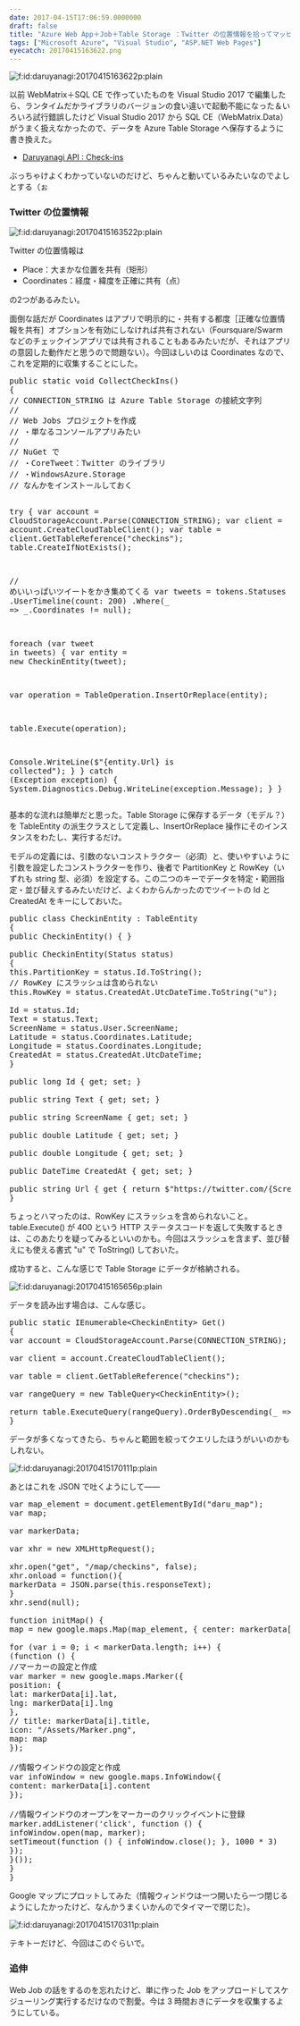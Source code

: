 ```yaml
---
date: 2017-04-15T17:06:59.0000000
draft: false
title: "Azure Web App＋Job＋Table Storage ：Twitter の位置情報を拾ってマッピングする"
tags: ["Microsoft Azure", "Visual Studio", "ASP.NET Web Pages"]
eyecatch: 20170415163622.png
---
```

<p><span itemscope itemtype="http://schema.org/Photograph"><img src="20170415163622.png" alt="f:id:daruyanagi:20170415163622p:plain" title="f:id:daruyanagi:20170415163622p:plain" class="hatena-fotolife" itemprop="image"></span></p><p>以前 WebMatrix＋SQL CE で作っていたものを Visual Studio 2017 で編集したら、ランタイムだかライブラリのバージョンの食い違いで起動不能になった＆いろいろ試行錯誤したけど Visual Studio 2017 から SQL CE（WebMatrix.Data）がうまく扱えなかったので、データを Azure Table Storage へ保存するように書き換えた。</p>

<ul>
<li><a href="http://api.daruyanagi.jp/map">Daruyanagi API : Check-ins</a></li>
</ul><p>ぶっちゃけよくわかっていないのだけど、ちゃんと動いているみたいなのでよしとする（ぉ</p>

<div class="section">
<h3>Twitter の位置情報</h3>
<p><span itemscope itemtype="http://schema.org/Photograph"><img src="20170415163522.png" alt="f:id:daruyanagi:20170415163522p:plain" title="f:id:daruyanagi:20170415163522p:plain" class="hatena-fotolife" itemprop="image"></span></p><p>Twitter の位置情報は</p>

<ul>
<li>Place：大まかな位置を共有（矩形）</li>
<li>Coordinates：経度・緯度を正確に共有（点）</li>
</ul><p>の2つがあるみたい。</p><p>面倒な話だが Coordinates はアプリで明示的に・共有する都度［正確な位置情報を共有］オプションを有効にしなければ共有されない（Foursquare/Swarm などのチェックインアプリでは共有されることもあるみたいだが、それはアプリの意図した動作だと思うので問題ない）。今回ほしいのは Coordinates なので、これを定期的に収集することにした。</p>
<pre class="code lang-cs" data-lang="cs" data-unlink><span class="synType">public</span> <span class="synType">static</span> <span class="synType">void</span> CollectCheckIns()
{
<span class="synComment">// CONNECTION_STRING は Azure Table Storage の接続文字列</span>
<span class="synComment">//</span>
<span class="synComment">// Web Jobs プロジェクトを作成</span>
<span class="synComment">// ・単なるコンソールアプリみたい</span>
<span class="synComment">//</span>
<span class="synComment">// NuGet で</span>
<span class="synComment">// ・CoreTweet：Twitter のライブラリ</span>
<span class="synComment">// ・WindowsAzure.Storage</span>
<span class="synComment">// なんかをインストールしておく</span>

<span class="synStatement">try</span>
{
var account = CloudStorageAccount.Parse(CONNECTION_STRING);
var client = account.CreateCloudTableClient();
var table = client.GetTableReference(<span class="synConstant">&quot;checkins&quot;</span>);
table.CreateIfNotExists();

<span class="synComment">// めいいっぱいツイートをかき集めてくる</span>
var tweets = tokens.Statuses
.UserTimeline(count: <span class="synConstant">200</span>)
.Where(_ =&gt; _.Coordinates != <span class="synConstant">null</span>);

<span class="synStatement">foreach</span> (var tweet <span class="synStatement">in</span> tweets)
{
var entity = <span class="synStatement">new</span> CheckinEntity(tweet);

var operation = TableOperation.InsertOrReplace(entity);

table.Execute(operation);

Console.WriteLine($<span class="synConstant">&quot;{entity.Url} is collected&quot;</span>);
}
}
<span class="synStatement">catch</span> (Exception exception)
{
System.Diagnostics.Debug.WriteLine(exception.Message);
}
}
</pre><p>基本的な流れは簡単だと思った。Table Storage に保存するデータ（モデル？）を TableEntity の派生クラスとして定義し、InsertOrReplace 操作にそのインスタンスをわたし、実行するだけ。</p><p>モデルの定義には、引数のないコンストラクター（必須）と、使いやすいように引数を設定したコンストラクターを作り、後者で PartitionKey と RowKey（いずれも string 型、必須）を設定する。この二つのキーでデータを特定・範囲指定・並び替えするみたいだけど、よくわからんかったのでツイートの Id と CreatedAt をキーにしておいた。</p>
<pre class="code lang-cs" data-lang="cs" data-unlink><span class="synType">public</span> <span class="synType">class</span> CheckinEntity : TableEntity
{
<span class="synType">public</span> CheckinEntity() { }

<span class="synType">public</span> CheckinEntity(Status status)
{
<span class="synStatement">this</span>.PartitionKey = status.Id.ToString();
<span class="synComment">// RowKey にスラッシュは含められない</span>
<span class="synStatement">this</span>.RowKey = status.CreatedAt.UtcDateTime.ToString(<span class="synConstant">&quot;u&quot;</span>);

Id = status.Id;
Text = status.Text;
ScreenName = status.User.ScreenName;
Latitude = status.Coordinates.Latitude;
Longitude = status.Coordinates.Longitude;
CreatedAt = status.CreatedAt.UtcDateTime;
}

<span class="synType">public</span> <span class="synType">long</span> Id { get; set; }

<span class="synType">public</span> <span class="synType">string</span> Text { get; set; }

<span class="synType">public</span> <span class="synType">string</span> ScreenName { get; set; }

<span class="synType">public</span> <span class="synType">double</span> Latitude { get; set; }

<span class="synType">public</span> <span class="synType">double</span> Longitude { get; set; }

<span class="synType">public</span> DateTime CreatedAt { get; set; }

<span class="synType">public</span> <span class="synType">string</span> Url { <span class="synStatement">get</span> { <span class="synStatement">return</span> $<span class="synConstant">&quot;https://twitter.com/{ScreenName}/status/{Id}&quot;</span>; } }
}
</pre><p>ちょっとハマったのは、RowKey にスラッシュを含められないこと。table.Execute() が 400 という HTTP ステータスコードを返して失敗するときは、このあたりを疑ってみるといいのかも。今回はスラッシュを含まず、並び替えにも使える書式 "u" で ToString() しておいた。</p><p>成功すると、こんな感じで Table Storage にデータが格納される。</p><p><span itemscope itemtype="http://schema.org/Photograph"><img src="20170415165656.png" alt="f:id:daruyanagi:20170415165656p:plain" title="f:id:daruyanagi:20170415165656p:plain" class="hatena-fotolife" itemprop="image"></span></p><p>データを読み出す場合は、こんな感じ。</p>
<pre class="code lang-cs" data-lang="cs" data-unlink><span class="synType">public</span> <span class="synType">static</span> IEnumerable&lt;CheckinEntity&gt; Get()
{
var account = CloudStorageAccount.Parse(CONNECTION_STRING);

var client = account.CreateCloudTableClient();

var table = client.GetTableReference(<span class="synConstant">&quot;checkins&quot;</span>);

var rangeQuery = <span class="synStatement">new</span> TableQuery&lt;CheckinEntity&gt;();

<span class="synStatement">return</span> table.ExecuteQuery(rangeQuery).OrderByDescending(_ =&gt; _.CreatedAt);
}
</pre><p>データが多くなってきたら、ちゃんと範囲を絞ってクエリしたほうがいいのかもしれない。</p><p><span itemscope itemtype="http://schema.org/Photograph"><img src="20170415170111.png" alt="f:id:daruyanagi:20170415170111p:plain" title="f:id:daruyanagi:20170415170111p:plain" class="hatena-fotolife" itemprop="image"></span></p><p>あとはこれを JSON で吐くようにして――</p>
<pre class="code lang-javascript" data-lang="javascript" data-unlink><span class="synIdentifier">var</span> map_element = <span class="synStatement">document</span>.getElementById(<span class="synConstant">&quot;daru_map&quot;</span>);
<span class="synIdentifier">var</span> map;

<span class="synIdentifier">var</span> markerData;

<span class="synIdentifier">var</span> xhr = <span class="synStatement">new</span> XMLHttpRequest();

xhr.open(<span class="synConstant">&quot;get&quot;</span>, <span class="synConstant">&quot;/map/checkins&quot;</span>, <span class="synConstant">false</span>);
xhr.onload = <span class="synIdentifier">function</span>()<span class="synIdentifier">{</span>
markerData = JSON.parse(<span class="synIdentifier">this</span>.responseText);
<span class="synIdentifier">}</span>
xhr.send(<span class="synStatement">null</span>);

<span class="synIdentifier">function</span> initMap() <span class="synIdentifier">{</span>
map = <span class="synStatement">new</span> google.maps.Map(map_element, <span class="synIdentifier">{</span> center: markerData<span class="synIdentifier">[</span>0<span class="synIdentifier">]</span>, zoom: 15, <span class="synIdentifier">}</span>);

<span class="synStatement">for</span> (<span class="synIdentifier">var</span> i = 0; i &lt; markerData.length; i++) <span class="synIdentifier">{</span>
(<span class="synIdentifier">function</span> () <span class="synIdentifier">{</span>
<span class="synComment">//マーカーの設定と作成</span>
<span class="synIdentifier">var</span> marker = <span class="synStatement">new</span> google.maps.Marker(<span class="synIdentifier">{</span>
position: <span class="synIdentifier">{</span>
lat: markerData<span class="synIdentifier">[</span>i<span class="synIdentifier">]</span>.lat,
lng: markerData<span class="synIdentifier">[</span>i<span class="synIdentifier">]</span>.lng
<span class="synIdentifier">}</span>,
<span class="synComment">// title: markerData[i].title,</span>
icon: <span class="synConstant">&quot;/Assets/Marker.png&quot;</span>,
map: map
<span class="synIdentifier">}</span>);

<span class="synComment">//情報ウインドウの設定と作成</span>
<span class="synIdentifier">var</span> infoWindow = <span class="synStatement">new</span> google.maps.InfoWindow(<span class="synIdentifier">{</span>
content: markerData<span class="synIdentifier">[</span>i<span class="synIdentifier">]</span>.content
<span class="synIdentifier">}</span>);

<span class="synComment">//情報ウインドウのオープンをマーカーのクリックイベントに登録</span>
marker.addListener(<span class="synConstant">'click'</span>, <span class="synIdentifier">function</span> () <span class="synIdentifier">{</span>
infoWindow.open(map, marker);
setTimeout(<span class="synIdentifier">function</span> () <span class="synIdentifier">{</span> infoWindow.close(); <span class="synIdentifier">}</span>, 1000 * 3)
<span class="synIdentifier">}</span>);
<span class="synIdentifier">}</span>());
<span class="synIdentifier">}</span>
<span class="synIdentifier">}</span>
</pre><p>Google マップにプロットしてみた（情報ウィンドウは一つ開いたら一つ閉じるようにしたかったけど、なんかうまくいかんのでタイマーで閉じた）。</p><p><span itemscope itemtype="http://schema.org/Photograph"><img src="20170415170311.png" alt="f:id:daruyanagi:20170415170311p:plain" title="f:id:daruyanagi:20170415170311p:plain" class="hatena-fotolife" itemprop="image"></span></p><p>テキトーだけど、今回はこのぐらいで。</p>

</div>
<div class="section">
<h3>追伸</h3>
<p>Web Job の話をするのを忘れたけど、単に作った Job をアップロードしてスケジューリング実行するだけなので割愛。今は 3 時間おきにデータを収集するようにしている。</p>

</div>